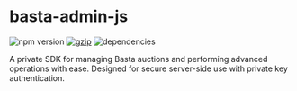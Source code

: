 # basta-admin-js

![npm version](https://img.shields.io/npm/v/@bastaai/basta-admin-js?color=%233E69B0)
[![gzip](https://img.shields.io/bundlephobia/minzip/@bastaai/basta-admin-js?label=gzip&color=%233E69B0)](https://bundlephobia.com/result?p=@bastaai/basta-admin-js)
![dependencies](https://img.shields.io/badge/dependencies-0-%233E69B0)

A private SDK for managing Basta auctions and performing advanced operations
with ease. Designed for secure server-side use with private key authentication.
